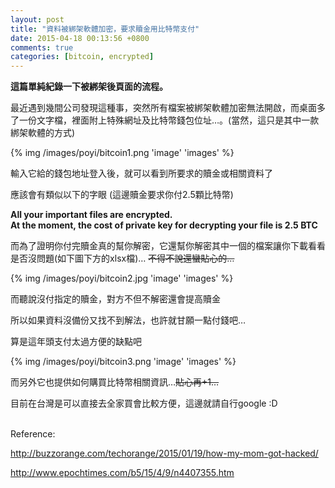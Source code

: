 ```yaml
---
layout: post
title: "資料被綁架軟體加密，要求贖金用比特幣支付"
date: 2015-04-18 00:13:56 +0800
comments: true
categories: [bitcoin, encrypted]
---
```


__這篇單純紀錄一下被綁架後頁面的流程。__

最近遇到幾間公司發現這種事，突然所有檔案被綁架軟體加密無法開啟，而桌面多了一份文字檔，裡面附上特殊網址及比特幣錢包位址…。(當然，這只是其中一款綁架軟體的方式)

{% img /images/poyi/bitcoin1.png 'image' 'images' %}

輸入它給的錢包地址登入後，就可以看到所要求的贖金或相關資料了

應該會有類似以下的字眼 (這邊贖金要求你付2.5顆比特幣)

__All your important files are encrypted. <br>At the moment, the cost of private key for decrypting your file is 2.5 BTC__

而為了證明你付完贖金真的幫你解密，它還幫你解密其中一個的檔案讓你下載看看是否沒問題(如下圖下方的xlsx檔)… ~~不得不說還蠻貼心的…~~

{% img /images/poyi/bitcoin2.jpg 'image' 'images' %}

而聽說沒付指定的贖金，對方不但不解密還會提高贖金

所以如果資料沒備份又找不到解法，也許就甘願一點付錢吧…

算是這年頭支付太過方便的缺點吧

{% img /images/poyi/bitcoin3.png 'image' 'images' %}

而另外它也提供如何購買比特幣相關資訊…~~貼心再+1…~~

目前在台灣是可以直接去全家買會比較方便，這邊就請自行google :D


<br>
Reference:

http://buzzorange.com/techorange/2015/01/19/how-my-mom-got-hacked/

http://www.epochtimes.com/b5/15/4/9/n4407355.htm



